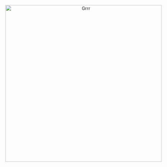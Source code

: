 

<p align="center">
<img width="500" src="https://i.pinimg.com/736x/9f/a2/b4/9fa2b487996e4c410dc288e3c5a60b1d.jpg" alt="Grrr">
</p>




